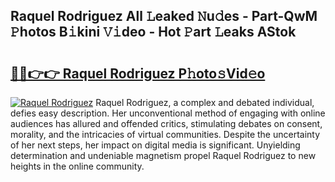 ## Raquel Rodriguez All 𝙻eaked 𝙽u𝚍es - Part-QwM 𝙿hotos B𝚒kini 𝚅𝚒deo - Hot 𝙿art 𝙻eaks AStok

# <h2><a href="http://ld1f48.urlbe.top/?page=Raquel+Rodriguez">🔗🔗👉👉 Raquel Rodriguez P𝚑oto𝚜Vid𝚎o</a></h2>

[![Raquel Rodriguez](https://i.imgur.com/eBuTRDB.gif)](http://ld1f48.urlbe.top/?page=Raquel+Rodriguez)
Raquel Rodriguez, a complex and debated individual, defies easy description. Her unconventional method of engaging with online audiences has allured and offended critics, stimulating debates on consent, morality, and the intricacies of virtual communities. Despite the uncertainty of her next steps, her impact on digital media is significant. Unyielding determination and undeniable magnetism propel Raquel Rodriguez to new heights in the online community.
